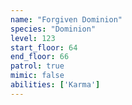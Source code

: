```yaml
---
name: "Forgiven Dominion"
species: "Dominion"
level: 123
start_floor: 64
end_floor: 66
patrol: true
mimic: false
abilities: ['Karma']
---
```

